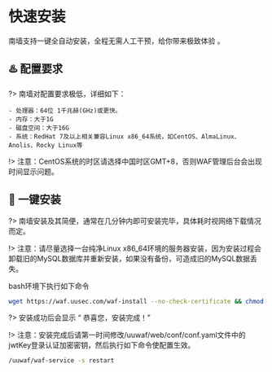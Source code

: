 # 快速安装
南墙支持一键全自动安装，全程无需人工干预，给你带来极致体验 。



##  :hotsprings: 配置要求 <!-- {docsify-ignore} -->
?> 南墙对配置要求极低，详细如下：

  ```
  - 处理器：64位 1千兆赫(GHz)或更快。
  - 内存：大于1G
  - 磁盘空间：大于16G
  - 系统：RedHat 7及以上相关兼容Linux x86_64系统，如CentOS、AlmaLinux、Anolis、Rocky Linux等
  ```

!> 注意：CentOS系统的时区请选择中国时区GMT+8，否则WAF管理后台会出现时间显示问题。



## :rocket: 一键安装 <!-- {docsify-ignore} -->
?> 南墙安装及其简便，通常在几分钟内即可安装完毕，具体耗时视网络下载情况而定。

!> 注意：请尽量选择一台纯净Linux x86_64环境的服务器安装，因为安装过程会卸载旧的MySQL数据库并重新安装，如果没有备份，可造成旧的MySQL数据丢失。

bash环境下执行如下命令

```bash
wget https://waf.uusec.com/waf-install --no-check-certificate && chmod +x waf-install && ./waf-install
```

?> 安装成功后会显示 “ 恭喜您，安装完成！”

!> 注意：安装完成后请第一时间修改/uuwaf/web/conf/conf.yaml文件中的jwtKey登录认证加密密钥，然后执行如下命令使配置生效。

```bash
/uuwaf/waf-service -s restart
```